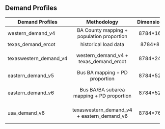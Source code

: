 ## Demand Profiles

| Demand Profiles  | Methodology   | Dimension     | Notes
| ------------- |:-------------:|:-------------:|:------------:|
| western_demand_v4 | BA County mapping + population proportion | 8784*16 | [EIA 930] and [EIA 860]
| texas_demand_ercot | historical load data | 8784*8 | ERCOT
| texaswestern_demand_v4 | western_demand_v4 + texas_demand_ercot | 8784*24 | existing profiles concatenation
| eastern_demand_v5 | Bus BA mapping + PD proportion | 8784*52 | [EIA 930]
| eastern_demand_v6 | Bus BA/BA subarea mapping + PD proportion | 8784*52 | [EIA 930] and MISO/SPP contacts
| usa_demand_v6 | texaswestern_demand_v4 + eastern_demand_v6 | 8784*76 | existing profiles concatenation

<!--Profiles no longer in use:
 western_demand_v3
 western_demand_ca2020
 western_demand_ca2030
 -->

[EIA 860]: https://www.eia.gov/electricity/data/eia860/
[EIA 930]: https://www.eia.gov/opendata/

